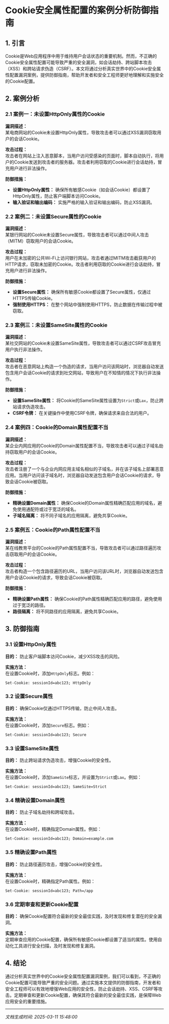 # Cookie安全属性配置的案例分析防御指南

## 1. 引言

Cookie是Web应用程序中用于维持用户会话状态的重要机制。然而，不正确的Cookie安全属性配置可能导致严重的安全漏洞，如会话劫持、跨站脚本攻击（XSS）和跨站请求伪造（CSRF）。本文将通过分析真实世界中的Cookie安全属性配置漏洞案例，提供防御指南，帮助开发者和安全工程师更好地理解和实施安全的Cookie配置。

## 2. 案例分析

### 2.1 案例一：未设置HttpOnly属性的Cookie

**漏洞描述：**  
某电商网站的Cookie未设置HttpOnly属性，导致攻击者可以通过XSS漏洞窃取用户的会话Cookie。

**攻击过程：**  
攻击者在网站上注入恶意脚本，当用户访问受感染的页面时，脚本自动执行，将用户的Cookie发送到攻击者的服务器。攻击者利用窃取的Cookie进行会话劫持，冒充用户进行非法操作。

**防御措施：**  
- **设置HttpOnly属性：** 确保所有敏感Cookie（如会话Cookie）都设置了HttpOnly属性，防止客户端脚本访问Cookie。
- **输入验证和输出编码：** 实施严格的输入验证和输出编码，防止XSS漏洞。

### 2.2 案例二：未设置Secure属性的Cookie

**漏洞描述：**  
某银行网站的Cookie未设置Secure属性，导致攻击者可以通过中间人攻击（MITM）窃取用户的会话Cookie。

**攻击过程：**  
用户在未加密的公共Wi-Fi上访问银行网站，攻击者通过MITM攻击截获用户的HTTP请求，窃取未加密的Cookie。攻击者利用窃取的Cookie进行会话劫持，冒充用户进行非法操作。

**防御措施：**  
- **设置Secure属性：** 确保所有敏感Cookie都设置了Secure属性，仅通过HTTPS传输Cookie。
- **强制使用HTTPS：** 在整个网站中强制使用HTTPS，防止数据在传输过程中被窃取。

### 2.3 案例三：未设置SameSite属性的Cookie

**漏洞描述：**  
某社交网站的Cookie未设置SameSite属性，导致攻击者可以通过CSRF攻击冒充用户执行非法操作。

**攻击过程：**  
攻击者在恶意网站上构造一个伪造的请求，当用户访问该网站时，浏览器自动发送包含用户会话Cookie的请求到社交网站，导致用户在不知情的情况下执行非法操作。

**防御措施：**  
- **设置SameSite属性：** 将Cookie的SameSite属性设置为`Strict`或`Lax`，防止跨站请求伪造攻击。
- **CSRF令牌：** 在关键操作中使用CSRF令牌，确保请求来自合法的用户。

### 2.4 案例四：Cookie的Domain属性配置不当

**漏洞描述：**  
某企业内网应用的Cookie的Domain属性配置不当，导致攻击者可以通过子域名劫持窃取用户的会话Cookie。

**攻击过程：**  
攻击者注册了一个与企业内网应用主域名相似的子域名，并在该子域名上部署恶意应用。当用户访问该子域名时，浏览器自动发送包含用户会话Cookie的请求，导致会话Cookie被窃取。

**防御措施：**  
- **精确设置Domain属性：** 确保Cookie的Domain属性精确匹配应用的域名，避免使用通配符或过于宽泛的域名。
- **子域名隔离：** 将不同子域名的应用隔离，避免共享Cookie。

### 2.5 案例五：Cookie的Path属性配置不当

**漏洞描述：**  
某在线教育平台的Cookie的Path属性配置不当，导致攻击者可以通过路径遍历攻击窃取用户的会话Cookie。

**攻击过程：**  
攻击者构造一个包含路径遍历的URL，当用户访问该URL时，浏览器自动发送包含用户会话Cookie的请求，导致会话Cookie被窃取。

**防御措施：**  
- **精确设置Path属性：** 确保Cookie的Path属性精确匹配应用的路径，避免使用过于宽泛的路径。
- **路径隔离：** 将不同路径的应用隔离，避免共享Cookie。

## 3. 防御指南

### 3.1 设置HttpOnly属性

**目的：** 防止客户端脚本访问Cookie，减少XSS攻击的风险。

**实施方法：**  
在设置Cookie时，添加`HttpOnly`标志。例如：

```http
Set-Cookie: sessionId=abc123; HttpOnly
```

### 3.2 设置Secure属性

**目的：** 确保Cookie仅通过HTTPS传输，防止中间人攻击。

**实施方法：**  
在设置Cookie时，添加`Secure`标志。例如：

```http
Set-Cookie: sessionId=abc123; Secure
```

### 3.3 设置SameSite属性

**目的：** 防止跨站请求伪造攻击，增强Cookie的安全性。

**实施方法：**  
在设置Cookie时，添加`SameSite`标志，并设置为`Strict`或`Lax`。例如：

```http
Set-Cookie: sessionId=abc123; SameSite=Strict
```

### 3.4 精确设置Domain属性

**目的：** 防止子域名劫持和跨域攻击。

**实施方法：**  
在设置Cookie时，精确指定Domain属性。例如：

```http
Set-Cookie: sessionId=abc123; Domain=example.com
```

### 3.5 精确设置Path属性

**目的：** 防止路径遍历攻击，增强Cookie的安全性。

**实施方法：**  
在设置Cookie时，精确指定Path属性。例如：

```http
Set-Cookie: sessionId=abc123; Path=/app
```

### 3.6 定期审查和更新Cookie配置

**目的：** 确保Cookie配置符合最新的安全最佳实践，及时发现和修复潜在的安全漏洞。

**实施方法：**  
定期审查应用的Cookie配置，确保所有敏感Cookie都设置了适当的属性。使用自动化工具进行安全扫描，及时发现和修复漏洞。

## 4. 结论

通过分析真实世界中的Cookie安全属性配置漏洞案例，我们可以看到，不正确的Cookie配置可能导致严重的安全问题。通过实施本文提供的防御指南，开发者和安全工程师可以有效地增强Web应用的安全性，防止会话劫持、XSS、CSRF等攻击。定期审查和更新Cookie配置，确保其符合最新的安全最佳实践，是保障Web应用安全的重要措施。

---

*文档生成时间: 2025-03-11 15:48:00*
